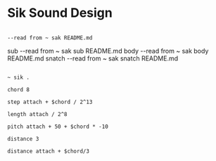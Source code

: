 # Sik Sound Design

```scenario oscilla

--read from ~ sak README.md

```

sub --read from ~ sak sub README.md
body --read from ~ sak body README.md
snatch --read from ~ sak snatch README.md

```scenario oscilla

~ sik .

chord 8

step attach + $chord / 2^13

length attach / 2^8

pitch attach + 50 + $chord * -10

distance 3

distance attach + $chord/3

```
